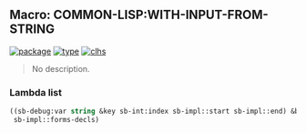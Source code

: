## Macro: COMMON-LISP:WITH-INPUT-FROM-STRING
[![package](https://img.shields.io/badge/Package-COMMON--LISP-5f9ea0.svg?style=social&colorA=999999)](../) [![type](https://img.shields.io/badge/Type-Macro-5f9ea0.svg?style=social&colorA=999999)](../#macro) [![clhs](https://img.shields.io/badge/CLHS-WITH--INPUT--FROM--STRING-5f9ea0.svg?style=social&colorA=999999)](http://www.lispworks.com/documentation/HyperSpec/Body/m_w_in_f.htm) 

> No description.

### Lambda list
```cl
((sb-debug:var string &key sb-int:index sb-impl::start sb-impl::end) &body
 sb-impl::forms-decls)
```
